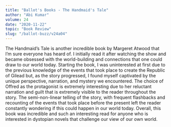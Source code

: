 ```yaml
---
title: "Ballot's Books - The Handmaid's Tale"
author: "Abi Kumar"
volume: 24
date: "2020-11-22"
topic: "Book Review"
slug: "/ballot-buzz/v24a04"
---
```


The Handmaid’s Tale is another incredible book by Margeret Atwood that I’m sure everyone has heard of. I initially read it after watching the show and became obsessed with the world-building and connections that one could draw to our world today. Starting the book, I was uninterested at first due to the previous knowledge of the events that took place to create the Republic of Gilead but, as the story progressed, I found myself captivated by the unique perspective, narration, and mystery we encountered. The choice of Offred as the protagonist is extremely interesting due to her reluctant narration and guilt that is extremely visible to the reader throughout the story. The semi-non-linear telling of the story, with frequent flashbacks and recounting of the events that took place before the present left the reader constantly wondering if this could happen in our world today. Overall, this book was incredible and such an interesting read for anyone who is interested in dystopian novels that challenge our view of our own world.